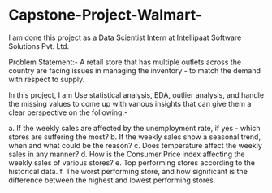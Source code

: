 # Capstone-Project-Walmart-

I am done this project as a Data Scientist Intern at Intellipaat Software Solutions Pvt. Ltd.

Problem Statement:- A retail store that has multiple outlets across the country are facing issues in managing the inventory - to match the demand with respect to supply.

In this project, I am Use statistical analysis, EDA, outlier analysis, and handle the missing values to come up with various insights that can give them a clear perspective on the following:-

a. If the weekly sales are affected by the unemployment rate, if yes - which stores are suffering the most?
b. If the weekly sales show a seasonal trend, when and what could be the reason?
c. Does temperature affect the weekly sales in any manner?
d. How is the Consumer Price index affecting the weekly sales of various stores?
e. Top performing stores according to the historical data.
f. The worst performing store, and how significant is the difference between the highest and lowest performing stores.
